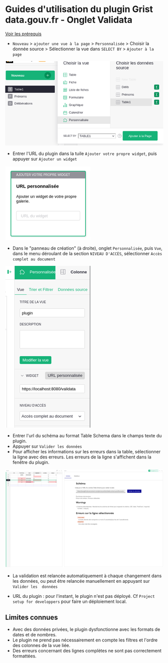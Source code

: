 # Guides d'utilisation du plugin Grist data.gouv.fr - Onglet Validata

[Voir les prérequis](./README.md)

- `Nouveau` > `ajouter une vue à la page` > `Personnalisée` >  Choisir la donnée source > Sélectionner la vue dans `SELECT BY` > `Ajouter à la page`

![Capture d'écran "Ajouter une vue"](./images/GuideValidata_ajouter_vue.png)

- Entrer l'URL du plugin dans la tuile `Ajouter votre propre widget`, puis 
  appuyer sur `Ajouter un widget`

![Capture d'écran "URL personnalisée"](./images/GuideValidata_URL_personnalisee.png)

- Dans le "panneau de création" (à droite), onglet `Personnalisée`, puis 
  `Vue`, dans le menu déroulant de la section `NIVEAU D'ACCÈS`, sélectionner 
  `Accès complet au document`

![Capture d'écran "Niveau d'accès"](./images/GuideValidata_niveau_d_acces.png)

- Entrer l'url du schéma au format Table Schema dans le champs texte du 
  plugin.
- Appuyer sur `Valider les données` 
- Pour afficher les informations sur les erreurs dans la table, sélectionner 
  la ligne avec des erreurs. Les erreurs de la ligne s'affichent dans la 
  fenêtre du plugin. 

![Capture d'écran "Rapport de validation"](./images/GuideValidata_report.png)

- La validation est relancée automatiquement à chaque changement dans les 
  données, ou peut être relancée manuellement en appuyant sur `Valider les 
  données`

* URL du plugin : pour l'instant, le plugin n'est pas déployé. Cf `Project 
  setup for developpers` pour faire un déploiement local.

## Limites connues 

- Avec des données privées, le plugin dysfonctionne avec les formats de dates 
  et de nombres.
- Le plugin ne prend pas nécessairement en compte les filtres et l'ordre des 
  colonnes de la vue liée.
- Des erreurs concernant des lignes complètes ne sont pas correctement 
  formattées. 

